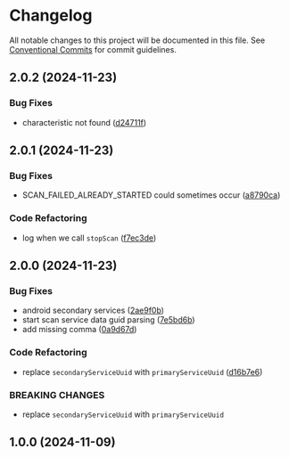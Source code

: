 # Changelog

All notable changes to this project will be documented in this file. See [Conventional Commits](https://www.conventionalcommits.org) for commit guidelines.

## 2.0.2 (2024-11-23)

### Bug Fixes

* characteristic not found ([d24711f](https://github.com/tnc1997/flutter-blue-plus/commit/d24711fbb2fc1be7e9deaacbc09f6eb1ce0995db))

## 2.0.1 (2024-11-23)

### Bug Fixes

* SCAN_FAILED_ALREADY_STARTED could sometimes occur ([a8790ca](https://github.com/tnc1997/flutter-blue-plus/commit/a8790ca2d3d1ca64afb2f1616eea26697905c73a))

### Code Refactoring

* log when we call `stopScan` ([f7ec3de](https://github.com/tnc1997/flutter-blue-plus/commit/f7ec3de5fdc76dd6fee163b41adb2413dd7c9d34))

## 2.0.0 (2024-11-23)

### Bug Fixes

* android secondary services ([2ae9f0b](https://github.com/tnc1997/flutter-blue-plus/commit/2ae9f0bc7685e300c1f77a736821ee0170f2d294))
* start scan service data guid parsing ([7e5bd6b](https://github.com/tnc1997/flutter-blue-plus/commit/7e5bd6b4eb60f971e6c297d048b779ea85d15e1a))
* add missing comma ([0a9d67d](https://github.com/tnc1997/flutter-blue-plus/commit/0a9d67d2e2caf9bc61fcc2f879fac2aab7212e6a))

### Code Refactoring

* replace `secondaryServiceUuid` with `primaryServiceUuid` ([d16b7e6](https://github.com/tnc1997/flutter-blue-plus/commit/d16b7e6cf017081bf1ec117c800c00de198b8fe8))

### BREAKING CHANGES

* replace `secondaryServiceUuid` with `primaryServiceUuid`

## 1.0.0 (2024-11-09)
